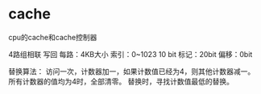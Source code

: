 # cache
cpu的cache和cache控制器

4路组相联
写回
每路：4KB大小 
索引：0~1023 10 bit
标记：20bit
偏移：0bit

替换算法：
访问一次，计数器加一，如果计数值已经为4，则其他计数器减一。
所有计数器的值均为4时，全部清零。
替换时，寻找计数值最低的替换。